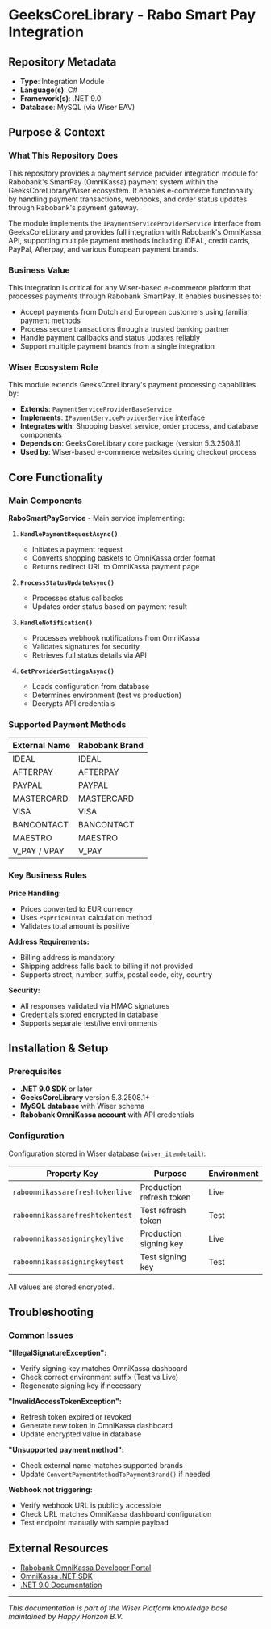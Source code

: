 # GeeksCoreLibrary - Rabo Smart Pay Integration

## Repository Metadata
- **Type**: Integration Module
- **Language(s)**: C#
- **Framework(s)**: .NET 9.0
- **Database**: MySQL (via Wiser EAV)

## Purpose & Context

### What This Repository Does
This repository provides a payment service provider integration module for Rabobank's SmartPay (OmniKassa) payment system within the GeeksCoreLibrary/Wiser ecosystem. It enables e-commerce functionality by handling payment transactions, webhooks, and order status updates through Rabobank's payment gateway.

The module implements the `IPaymentServiceProviderService` interface from GeeksCoreLibrary and provides full integration with Rabobank's OmniKassa API, supporting multiple payment methods including iDEAL, credit cards, PayPal, Afterpay, and various European payment brands.

### Business Value
This integration is critical for any Wiser-based e-commerce platform that processes payments through Rabobank SmartPay. It enables businesses to:
- Accept payments from Dutch and European customers using familiar payment methods
- Process secure transactions through a trusted banking partner
- Handle payment callbacks and status updates reliably
- Support multiple payment brands from a single integration

### Wiser Ecosystem Role
This module extends GeeksCoreLibrary's payment processing capabilities by:
- **Extends**: `PaymentServiceProviderBaseService`
- **Implements**: `IPaymentServiceProviderService` interface
- **Integrates with**: Shopping basket service, order process, and database components
- **Depends on**: GeeksCoreLibrary core package (version 5.3.2508.1)
- **Used by**: Wiser-based e-commerce websites during checkout process

## Core Functionality

### Main Components

**RaboSmartPayService** - Main service implementing:

1. **`HandlePaymentRequestAsync()`**
   - Initiates a payment request
   - Converts shopping baskets to OmniKassa order format
   - Returns redirect URL to OmniKassa payment page

2. **`ProcessStatusUpdateAsync()`**
   - Processes status callbacks
   - Updates order status based on payment result

3. **`HandleNotification()`**
   - Processes webhook notifications from OmniKassa
   - Validates signatures for security
   - Retrieves full status details via API

4. **`GetProviderSettingsAsync()`**
   - Loads configuration from database
   - Determines environment (test vs production)
   - Decrypts API credentials

### Supported Payment Methods

| External Name | Rabobank Brand |
|---------------|----------------|
| IDEAL | IDEAL |
| AFTERPAY | AFTERPAY |
| PAYPAL | PAYPAL |
| MASTERCARD | MASTERCARD |
| VISA | VISA |
| BANCONTACT | BANCONTACT |
| MAESTRO | MAESTRO |
| V_PAY / VPAY | V_PAY |

### Key Business Rules

**Price Handling:**
- Prices converted to EUR currency
- Uses `PspPriceInVat` calculation method
- Validates total amount is positive

**Address Requirements:**
- Billing address is mandatory
- Shipping address falls back to billing if not provided
- Supports street, number, suffix, postal code, city, country

**Security:**
- All responses validated via HMAC signatures
- Credentials stored encrypted in database
- Supports separate test/live environments

## Installation & Setup

### Prerequisites
- **.NET 9.0 SDK** or later
- **GeeksCoreLibrary** version 5.3.2508.1+
- **MySQL database** with Wiser schema
- **Rabobank OmniKassa account** with API credentials

### Configuration

Configuration stored in Wiser database (`wiser_itemdetail`):

| Property Key | Purpose | Environment |
|--------------|---------|-------------|
| `raboomnikassarefreshtokenlive` | Production refresh token | Live |
| `raboomnikassarefreshtokentest` | Test refresh token | Test |
| `raboomnikassasigningkeylive` | Production signing key | Live |
| `raboomnikassasigningkeytest` | Test signing key | Test |

All values are stored encrypted.

## Troubleshooting

### Common Issues

**"IllegalSignatureException":**
- Verify signing key matches OmniKassa dashboard
- Check correct environment suffix (Test vs Live)
- Regenerate signing key if necessary

**"InvalidAccessTokenException":**
- Refresh token expired or revoked
- Generate new token in OmniKassa dashboard
- Update encrypted value in database

**"Unsupported payment method":**
- Check external name matches supported brands
- Update `ConvertPaymentMethodToPaymentBrand()` if needed

**Webhook not triggering:**
- Verify webhook URL is publicly accessible
- Check URL matches OmniKassa dashboard configuration
- Test endpoint manually with sample payload

## External Resources

- [Rabobank OmniKassa Developer Portal](https://developer.rabobank.nl/omnikassa)
- [OmniKassa .NET SDK](https://www.nuget.org/packages/OmniKassa_Rabobank/)
- [.NET 9.0 Documentation](https://learn.microsoft.com/en-us/dotnet/core/whats-new/dotnet-9)

---

*This documentation is part of the Wiser Platform knowledge base maintained by Happy Horizon B.V.*
